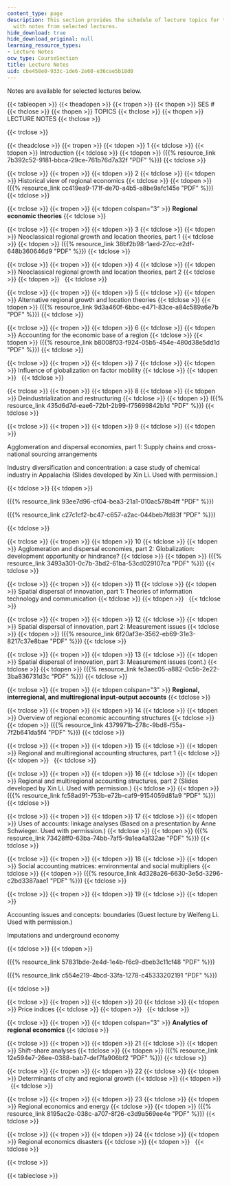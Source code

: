 ```yaml
---
content_type: page
description: This section provides the schedule of lecture topics for the course along
  with notes from selected lectures.
hide_download: true
hide_download_original: null
learning_resource_types:
- Lecture Notes
ocw_type: CourseSection
title: Lecture Notes
uid: cbe458e0-933c-1de6-2e60-e36cae5b18d0
---
```


Notes are available for selected lectures below.

{{< tableopen >}}
{{< theadopen >}}
{{< tropen >}}
{{< thopen >}}
SES #
{{< thclose >}}
{{< thopen >}}
TOPICS
{{< thclose >}}
{{< thopen >}}
LECTURE NOTES
{{< thclose >}}

{{< trclose >}}

{{< theadclose >}}
{{< tropen >}}
{{< tdopen >}}
1
{{< tdclose >}}
{{< tdopen >}}
Introduction
{{< tdclose >}}
{{< tdopen >}}
({{% resource_link 7b392c52-9181-bbca-29ce-761b76d7a32f "PDF" %}})
{{< tdclose >}}

{{< trclose >}}
{{< tropen >}}
{{< tdopen >}}
2
{{< tdclose >}}
{{< tdopen >}}
Historical view of regional economics
{{< tdclose >}}
{{< tdopen >}}
({{% resource_link cc419ea9-171f-de70-a4b5-a8be9afc145e "PDF" %}})
{{< tdclose >}}

{{< trclose >}}
{{< tropen >}}
{{< tdopen colspan="3" >}}
**Regional economic theories**
{{< tdclose >}}

{{< trclose >}}
{{< tropen >}}
{{< tdopen >}}
3
{{< tdclose >}}
{{< tdopen >}}
Neoclassical regional growth and location theories, part 1
{{< tdclose >}}
{{< tdopen >}}
({{% resource_link 38bf2b98-1aed-27cc-e2df-648b360646d9 "PDF" %}})
{{< tdclose >}}

{{< trclose >}}
{{< tropen >}}
{{< tdopen >}}
4
{{< tdclose >}}
{{< tdopen >}}
Neoclassical regional growth and location theories, part 2
{{< tdclose >}}
{{< tdopen >}}
 
{{< tdclose >}}

{{< trclose >}}
{{< tropen >}}
{{< tdopen >}}
5
{{< tdclose >}}
{{< tdopen >}}
Alternative regional growth and location theories
{{< tdclose >}}
{{< tdopen >}}
({{% resource_link 9d3a460f-6bbc-e471-83ce-a84c589a6e7b "PDF" %}})
{{< tdclose >}}

{{< trclose >}}
{{< tropen >}}
{{< tdopen >}}
6
{{< tdclose >}}
{{< tdopen >}}
Accounting for the economic base of a region
{{< tdclose >}}
{{< tdopen >}}
({{% resource_link b8008f03-f924-05b5-454e-480d38e5dd1d "PDF" %}})
{{< tdclose >}}

{{< trclose >}}
{{< tropen >}}
{{< tdopen >}}
7
{{< tdclose >}}
{{< tdopen >}}
Influence of globalization on factor mobility
{{< tdclose >}}
{{< tdopen >}}
 
{{< tdclose >}}

{{< trclose >}}
{{< tropen >}}
{{< tdopen >}}
8
{{< tdclose >}}
{{< tdopen >}}
Deindustrialization and restructuring
{{< tdclose >}}
{{< tdopen >}}
({{% resource_link 435d6d7d-eae6-72b1-2b99-f75699842b1d "PDF" %}})
{{< tdclose >}}

{{< trclose >}}
{{< tropen >}}
{{< tdopen >}}
9
{{< tdclose >}}
{{< tdopen >}}


Agglomeration and dispersal economies, part 1: Supply chains and cross-national sourcing arrangements

Industry diversification and concentration: a case study of chemical industry in Appalachia (Slides developed by Xin Li. Used with permission.)


{{< tdclose >}}
{{< tdopen >}}


({{% resource_link 93ee7d96-cf04-bea3-21a1-010ac578b4ff "PDF" %}})

({{% resource_link c27c1cf2-bc47-c657-a2ac-044beb7fd83f "PDF" %}})


{{< tdclose >}}

{{< trclose >}}
{{< tropen >}}
{{< tdopen >}}
10
{{< tdclose >}}
{{< tdopen >}}
Agglomeration and dispersal economies, part 2: Globalization: development opportunity or hindrance?
{{< tdclose >}}
{{< tdopen >}}
({{% resource_link 3493a301-0c7b-3bd2-61ba-53cd029107ca "PDF" %}})
{{< tdclose >}}

{{< trclose >}}
{{< tropen >}}
{{< tdopen >}}
11
{{< tdclose >}}
{{< tdopen >}}
Spatial dispersal of innovation, part 1: Theories of information technology and communication
{{< tdclose >}}
{{< tdopen >}}
 
{{< tdclose >}}

{{< trclose >}}
{{< tropen >}}
{{< tdopen >}}
12
{{< tdclose >}}
{{< tdopen >}}
Spatial dispersal of innovation, part 2: Measurement issues
{{< tdclose >}}
{{< tdopen >}}
({{% resource_link 6f20af3e-3562-eb69-31e3-8217c37e8bae "PDF" %}})
{{< tdclose >}}

{{< trclose >}}
{{< tropen >}}
{{< tdopen >}}
13
{{< tdclose >}}
{{< tdopen >}}
Spatial dispersal of innovation, part 3: Measurement issues (cont.)
{{< tdclose >}}
{{< tdopen >}}
({{% resource_link fe3aec05-a882-0c5b-2e22-3ba836731d3c "PDF" %}})
{{< tdclose >}}

{{< trclose >}}
{{< tropen >}}
{{< tdopen colspan="3" >}}
**Regional, interregional, and multiregional input-output accounts**
{{< tdclose >}}

{{< trclose >}}
{{< tropen >}}
{{< tdopen >}}
14
{{< tdclose >}}
{{< tdopen >}}
Overview of regional economic accounting structures
{{< tdclose >}}
{{< tdopen >}}
({{% resource_link 4379971b-278c-9bd8-f55a-7f2b641da5f4 "PDF" %}})
{{< tdclose >}}

{{< trclose >}}
{{< tropen >}}
{{< tdopen >}}
15
{{< tdclose >}}
{{< tdopen >}}
Regional and multiregional accounting structures, part 1
{{< tdclose >}}
{{< tdopen >}}
 
{{< tdclose >}}

{{< trclose >}}
{{< tropen >}}
{{< tdopen >}}
16
{{< tdclose >}}
{{< tdopen >}}
Regional and multiregional accounting structures, part 2 (Slides developed by Xin Li. Used with permission.)
{{< tdclose >}}
{{< tdopen >}}
({{% resource_link fc58ad91-753b-e72b-caf9-9154059d81a9 "PDF" %}})
{{< tdclose >}}

{{< trclose >}}
{{< tropen >}}
{{< tdopen >}}
17
{{< tdclose >}}
{{< tdopen >}}
Uses of accounts: linkage analyses (Based on a presentation by Anne Schwieger. Used with permission.)
{{< tdclose >}}
{{< tdopen >}}
({{% resource_link 73428ff0-63ba-74bb-7af5-9a1ea4a132ae "PDF" %}})
{{< tdclose >}}

{{< trclose >}}
{{< tropen >}}
{{< tdopen >}}
18
{{< tdclose >}}
{{< tdopen >}}
Social accounting matrices: environmental and social multipliers
{{< tdclose >}}
{{< tdopen >}}
({{% resource_link 4d328a26-6630-3e5d-3296-c2bd3387aae1 "PDF" %}})
{{< tdclose >}}

{{< trclose >}}
{{< tropen >}}
{{< tdopen >}}
19
{{< tdclose >}}
{{< tdopen >}}


Accounting issues and concepts: boundaries (Guest lecture by Weifeng Li. Used with permission.)

Imputations and underground economy


{{< tdclose >}}
{{< tdopen >}}


({{% resource_link 57831bde-2e4d-1e4b-f6c9-dbeb3c11cf48 "PDF" %}})

({{% resource_link c554e219-4bcd-33fa-1278-c45333202191 "PDF" %}})


{{< tdclose >}}

{{< trclose >}}
{{< tropen >}}
{{< tdopen >}}
20
{{< tdclose >}}
{{< tdopen >}}
Price indices
{{< tdclose >}}
{{< tdopen >}}
 
{{< tdclose >}}

{{< trclose >}}
{{< tropen >}}
{{< tdopen colspan="3" >}}
**Analytics of regional economics**
{{< tdclose >}}

{{< trclose >}}
{{< tropen >}}
{{< tdopen >}}
21
{{< tdclose >}}
{{< tdopen >}}
Shift-share analyses
{{< tdclose >}}
{{< tdopen >}}
({{% resource_link 12e594e7-26ee-0388-bab7-def7fa906bf2 "PDF" %}})
{{< tdclose >}}

{{< trclose >}}
{{< tropen >}}
{{< tdopen >}}
22
{{< tdclose >}}
{{< tdopen >}}
Determinants of city and regional growth
{{< tdclose >}}
{{< tdopen >}}
 
{{< tdclose >}}

{{< trclose >}}
{{< tropen >}}
{{< tdopen >}}
23
{{< tdclose >}}
{{< tdopen >}}
Regional economics and energy
{{< tdclose >}}
{{< tdopen >}}
({{% resource_link 8195ac2e-038c-a707-8f26-c3d9a569ee4e "PDF" %}})
{{< tdclose >}}

{{< trclose >}}
{{< tropen >}}
{{< tdopen >}}
24
{{< tdclose >}}
{{< tdopen >}}
Regional economics disasters
{{< tdclose >}}
{{< tdopen >}}
 
{{< tdclose >}}

{{< trclose >}}

{{< tableclose >}}